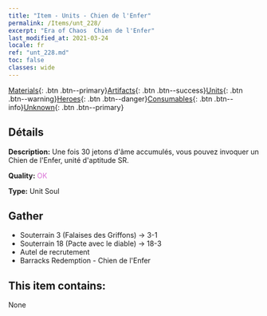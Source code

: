```yaml
---
title: "Item - Units - Chien de l'Enfer"
permalink: /Items/unt_228/
excerpt: "Era of Chaos  Chien de l'Enfer"
last_modified_at: 2021-03-24
locale: fr
ref: "unt_228.md"
toc: false
classes: wide
---
```

 [Materials](/fr/Items/){: .btn .btn--primary}[Artifacts](/fr/Items/Artifacts/){: .btn .btn--success}[Units](/fr/Items/Units/){: .btn .btn--warning}[Heroes](/fr/Items/Heroes/){: .btn .btn--danger}[Consumables](/fr/Items/Consumables/){: .btn .btn--info}[Unknown](/fr/Items/Unknown/){: .btn .btn--primary}

## Détails
 **Description:** Une fois 30 jetons d'âme accumulés, vous pouvez invoquer un Chien de l'Enfer, unité d'aptitude SR.

 **Quality:** <span style="color: #DA70D6">OK</span>

 **Type:** Unit Soul

## Gather

*    Souterrain 3 (Falaises des Griffons) -> 3-1 
*    Souterrain 18 (Pacte avec le diable) -> 18-3 
*    Autel de recrutement 
*    Barracks Redemption - Chien de l'Enfer 

## This item contains:

  None

